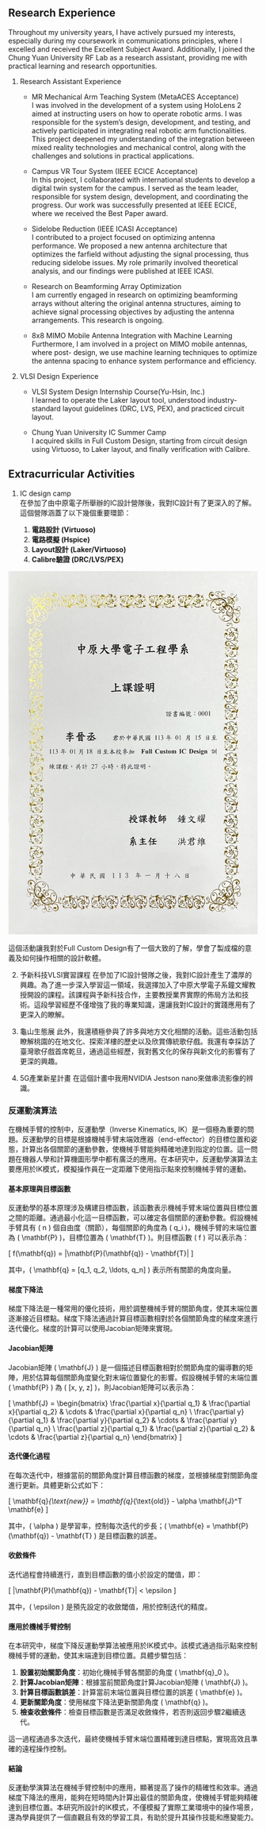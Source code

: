 ## Research Experience 

Throughout my university years, I have actively pursued my interests, especially during my coursework in communications principles, where I excelled and received the Excellent Subject Award. Additionally, I joined the Chung Yuan University RF Lab as a research assistant, providing me with practical learning and research opportunities.

1. Research Assistant Experience
    - MR Mechanical Arm Teaching System (MetaACES Acceptance)  
    I was involved in the development of a system using HoloLens 2 aimed at instructing users on how to operate robotic
    arms. I was responsible for the system’s design, development, and testing, and actively participated in integrating real robotic arm functionalities. This project deepened my understanding of the integration between mixed reality technologies and mechanical control, along with the challenges and solutions in practical applications.

    - Campus VR Tour System (IEEE ECICE Acceptance)  
    In this project, I collaborated with international students to develop a digital twin system for the campus. I served as the team leader, responsible for system design, development, and coordinating the progress. Our work was successfully presented at IEEE ECICE, where we received the Best Paper award.

    - Sidelobe Reduction (IEEE ICASI Acceptance)  
    I contributed to a project focused on optimizing antenna performance. We proposed a new antenna architecture that optimizes the farfield without adjusting the signal processing, thus reducing sidelobe issues. My role primarily involved theoretical analysis, and our findings were published at IEEE ICASI.

    - Research on Beamforming Array Optimization  
    I am currently engaged in research on optimizing beamforming arrays without altering the original antenna structures, aiming to achieve signal processing objectives by adjusting the antenna arrangements. This research is ongoing.

    - 8x8 MIMO Mobile Antenna Integration with Machine Learning  
    Furthermore, I am involved in a project on MIMO mobile antennas, where post- design, we use machine learning techniques to optimize the antenna spacing to enhance system performance and efficiency.

2. VLSI Design Experience
    - VLSI System Design Internship Course(Yu-Hsin, Inc.)  
    I learned to operate the Laker layout tool, understood industry-standard layout guidelines (DRC, LVS, PEX), and practiced circuit layout.

    - Chung Yuan University IC Summer Camp  
    I acquired skills in Full Custom Design, starting from circuit design using Virtuoso, to Laker layout, and finally verification with Calibre.


## Extracurricular Activities

1. IC design camp  
    在參加了由中原電子所舉辦的IC設計營隊後，我對IC設計有了更深入的了解。這個營隊涵蓋了以下幾個重要環節：

    1. **電路設計 (Virtuoso)**
    2. **電路模擬 (Hspice)**
    3. **Layout設計 (Laker/Virtuoso)**
    4. **Calibre驗證 (DRC/LVS/PEX)**

![test](images/IC_design.png)

這個活動讓我對於Full Custom Design有了一個大致的了解，學會了製成檔的意義及如何操作相關的設計軟體。  

2. 予新科技VLSI實習課程
    在參加了IC設計營隊之後，我對IC設計產生了濃厚的興趣。為了進一步深入學習這一領域，我選擇加入了中原大學電子系鐘文耀教授開設的課程。該課程與予新科技合作，主要教授業界實際的佈局方法和技術。這段學習經歷不僅增強了我的專業知識，還讓我對IC設計的實踐應用有了更深入的瞭解。  

3. 龜山生態展
    此外，我還積極參與了許多與地方文化相關的活動。這些活動包括瞭解桃園的在地文化、探索洋樓的歷史以及欣賞傳統歌仔戲。我還有幸採訪了臺灣歌仔戲首席乾旦，通過這些經歷，我對舊文化的保存與新文化的影響有了更深的興趣。

4. 5G產業新星計畫
    在這個計畫中我用NVIDIA  Jestson nano來做串流影像的辨識。








### 反運動演算法

在機械手臂的控制中，反運動學（Inverse Kinematics, IK）是一個極為重要的問題。反運動學的目標是根據機械手臂末端效應器（end-effector）的目標位置和姿態，計算出各個關節的運動參數，使機械手臂能夠精確地達到指定的位置。這一問題在機器人學和計算機圖形學中都有廣泛的應用。在本研究中，反運動學演算法主要應用於IK模式，模擬操作員在一定距離下使用指示點來控制機械手臂的運動。

#### 基本原理與目標函數

反運動學的基本原理涉及構建目標函數，該函數表示機械手臂末端位置與目標位置之間的距離。通過最小化這一目標函數，可以確定各個關節的運動參數。假設機械手臂具有 \( n \) 個自由度（關節），每個關節的角度為 \( q_i \)，機械手臂的末端位置為 \( \mathbf{P} \)，目標位置為 \( \mathbf{T} \)。則目標函數 \( f \) 可以表示為：

\[ f(\mathbf{q}) = \|\mathbf{P}(\mathbf{q}) - \mathbf{T}\| \]

其中，\( \mathbf{q} = [q_1, q_2, \ldots, q_n] \) 表示所有關節的角度向量。

#### 梯度下降法

梯度下降法是一種常用的優化技術，用於調整機械手臂的關節角度，使其末端位置逐漸接近目標點。梯度下降法通過計算目標函數相對於各個關節角度的梯度來進行迭代優化。梯度的計算可以使用Jacobian矩陣來實現。

#### Jacobian矩陣

Jacobian矩陣 \( \mathbf{J} \) 是一個描述目標函數相對於關節角度的偏導數的矩陣，用於估算每個關節角度變化對末端位置變化的影響。假設機械手臂的末端位置 \( \mathbf{P} \) 為 \( [x, y, z] \)，則Jacobian矩陣可以表示為：

\[ \mathbf{J} = \begin{bmatrix}
\frac{\partial x}{\partial q_1} & \frac{\partial x}{\partial q_2} & \cdots & \frac{\partial x}{\partial q_n} \\
\frac{\partial y}{\partial q_1} & \frac{\partial y}{\partial q_2} & \cdots & \frac{\partial y}{\partial q_n} \\
\frac{\partial z}{\partial q_1} & \frac{\partial z}{\partial q_2} & \cdots & \frac{\partial z}{\partial q_n}
\end{bmatrix} \]

#### 迭代優化過程

在每次迭代中，根據當前的關節角度計算目標函數的梯度，並根據梯度對關節角度進行更新。具體更新公式如下：

\[ \mathbf{q}_{\text{new}} = \mathbf{q}_{\text{old}} - \alpha \mathbf{J}^T \mathbf{e} \]

其中，\( \alpha \) 是學習率，控制每次迭代的步長；\( \mathbf{e} = \mathbf{P}(\mathbf{q}) - \mathbf{T} \) 是目標函數的誤差。

#### 收斂條件

迭代過程會持續進行，直到目標函數的值小於設定的閾值，即：

\[ \|\mathbf{P}(\mathbf{q}) - \mathbf{T}\| < \epsilon \]

其中，\( \epsilon \) 是預先設定的收斂閾值，用於控制迭代的精度。

#### 應用於機械手臂控制

在本研究中，梯度下降反運動學算法被應用於IK模式中。該模式通過指示點來控制機械手臂的運動，使其末端達到目標位置。具體步驟包括：

1. **設置初始關節角度**：初始化機械手臂各關節的角度 \( \mathbf{q}_0 \)。
2. **計算Jacobian矩陣**：根據當前關節角度計算Jacobian矩陣 \( \mathbf{J} \)。
3. **計算目標函數誤差**：計算當前末端位置與目標位置的誤差 \( \mathbf{e} \)。
4. **更新關節角度**：使用梯度下降法更新關節角度 \( \mathbf{q} \)。
5. **檢查收斂條件**：檢查目標函數是否滿足收斂條件，若否則返回步驟2繼續迭代。

這一過程通過多次迭代，最終使機械手臂末端位置精確到達目標點，實現高效且準確的遠程操作控制。

#### 結論

反運動學演算法在機械手臂控制中的應用，顯著提高了操作的精確性和效率。通過梯度下降法的應用，能夠在短時間內計算出最佳的關節角度，使機械手臂能夠精確達到目標位置。本研究所設計的IK模式，不僅模擬了實際工業環境中的操作場景，還為學員提供了一個直觀且有效的學習工具，有助於提升其操作技能和應變能力。